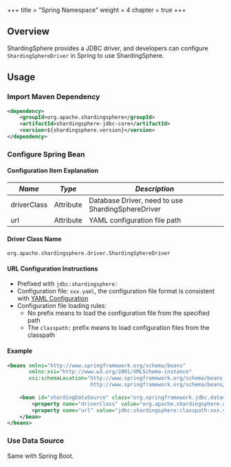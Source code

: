 +++
title = "Spring Namespace"
weight = 4
chapter = true
+++

## Overview

ShardingSphere provides a JDBC driver, and developers can configure `ShardingSphereDriver` in Spring to use ShardingSphere.

## Usage

### Import Maven Dependency

```xml
<dependency>
    <groupId>org.apache.shardingsphere</groupId>
    <artifactId>shardingsphere-jdbc-core</artifactId>
    <version>${shardingsphere.version}</version>
</dependency>
```

### Configure Spring Bean

#### Configuration Item Explanation

| *Name*            | *Type*      | *Description*                                     |
|-------------------|-------------|---------------------------------------------------|
| driverClass       | Attribute   | Database Driver, need to use ShardingSphereDriver |
| url               | Attribute   | YAML configuration file path                      |

#### Driver Class Name

`org.apache.shardingsphere.driver.ShardingSphereDriver`

#### URL Configuration Instructions

- Prefixed with `jdbc:shardingsphere:`
- Configuration file: `xxx.yaml`, the configuration file format is consistent with [YAML Configuration](/en/user-manual/shardingsphere-jdbc/yaml-config)
- Configuration file loading rules:
  - No prefix means to load the configuration file from the specified path
  - The `classpath:` prefix means to load configuration files from the classpath

#### Example

```xml
<beans xmlns="http://www.springframework.org/schema/beans"
       xmlns:xsi="http://www.w3.org/2001/XMLSchema-instance"
       xsi:schemaLocation="http://www.springframework.org/schema/beans 
                           http://www.springframework.org/schema/beans/spring-beans.xsd">
    
    <bean id="shardingDataSource" class="org.springframework.jdbc.datasource.SimpleDriverDataSource">
        <property name="driverClass" value="org.apache.shardingsphere.driver.ShardingSphereDriver" />
        <property name="url" value="jdbc:shardingsphere:classpath:xxx.yaml" />
    </bean>
</beans>
```

### Use Data Source

Same with Spring Boot.

